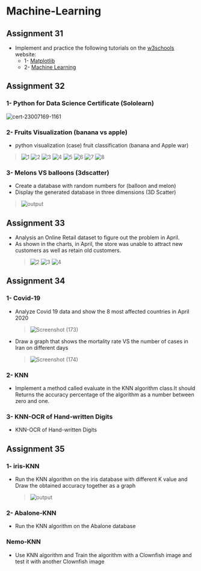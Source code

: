 # Machine-Learning
## Assignment 31
- Implement and practice the following tutorials on the [w3schools](https://www.w3schools.com/) website:
  - 1- [Matplotlib](https://www.w3schools.com/python/matplotlib_intro.asp)
  - 2- [Machine Learning](https://www.w3schools.com/python/python_ml_getting_started.asp)
## Assignment 32
### 1- Python for Data Science Certificate (Sololearn)
![cert-23007169-1161](https://user-images.githubusercontent.com/88179607/150128305-5a715513-4b9f-40e4-a67b-399e2e578b9b.png)
### 2- Fruits Visualization (banana vs apple)
- python visualization (case) fruit classification (banana and Apple war)
> ![1](https://user-images.githubusercontent.com/88179607/150128888-47d4bfe0-9c8e-43ea-b647-36d55155d820.png)
![2](https://user-images.githubusercontent.com/88179607/150128893-23cd4b29-e48a-4d7d-9f29-2d99cf162720.png)
![3](https://user-images.githubusercontent.com/88179607/150128896-2d05ff1b-51de-4c3f-a04f-9faec8b0c214.png)
![4](https://user-images.githubusercontent.com/88179607/150128901-322786a3-c9b5-46a4-8206-1dfd92aeb9ff.png)
![5](https://user-images.githubusercontent.com/88179607/150128903-ecbe6888-a275-4b86-8b1c-ca405d4a733b.png)
![6](https://user-images.githubusercontent.com/88179607/150128904-1ac4c95f-70c4-466e-bbc9-61abeaceb476.png)
![7](https://user-images.githubusercontent.com/88179607/150128907-3495b5cb-b32a-46a0-82fb-cbcd4d82239d.png)
![8](https://user-images.githubusercontent.com/88179607/150128930-f903447f-6a15-4c0b-a053-868882617d9a.png)
### 3- Melons VS balloons (3dscatter)
- Create a database with random numbers for (balloon and melon)
- Display the generated database in three dimensions (3D Scatter)
> ![output](https://user-images.githubusercontent.com/88179607/150129252-fd034da4-5d35-4648-b807-8805f01d06d5.png)
## Assignment 33
- Analysis an Online Retail dataset to figure out the problem in April.
- As shown in the charts, in April, the store was unable to attract new customers as well as retain old customers.
  >![2](https://user-images.githubusercontent.com/88179607/151639846-2826e5d5-b080-459b-bac5-b2a2ad3be12b.png)
  >![3](https://user-images.githubusercontent.com/88179607/151639849-cdff7fd2-e4d4-45bb-81a8-8544c2a0a001.png)
  >![4](https://user-images.githubusercontent.com/88179607/151639857-d3a235b8-eba4-4f10-a63b-9525edd6ed8b.png)
## Assignment 34
### 1- Covid-19
- Analyze Covid 19 data and show the 8 most affected countries in April 2020
  > ![Screenshot (173)](https://user-images.githubusercontent.com/88179607/151640446-e317d01d-f3f3-4bbb-b7d1-86c483fe1e1a.png)
- Draw a graph that shows the mortality rate VS the number of cases in Iran on different days
  > ![Screenshot (174)](https://user-images.githubusercontent.com/88179607/151640490-7f83f386-949f-4883-a4e9-9dc2ad207eaa.png)
### 2- KNN
- Implement a method called evaluate in the KNN algorithm class.It should Returns the accuracy percentage of the algorithm as a number between zero and one.
### 3- KNN-OCR of Hand-written Digits
- KNN-OCR of Hand-written Digits
## Assignment 35
### 1- iris-KNN
- Run the KNN algorithm on the iris database with different K value and Draw the obtained accuracy together as a graph
  >![output](https://user-images.githubusercontent.com/88179607/152173160-48d96d83-e651-42cb-93ce-0ad748256eed.png)
### 2- Abalone-KNN
- Run the KNN algorithm on the Abalone database
### Nemo-KNN
- Use KNN algorithm and Train the algorithm with a Clownfish image and test it with another Clownfish image

